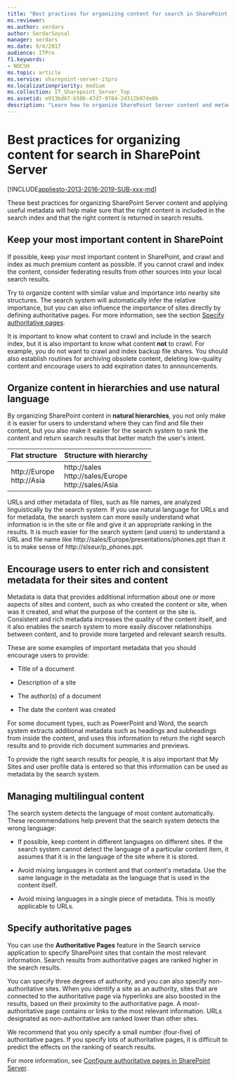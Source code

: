 ```yaml
---
title: "Best practices for organizing content for search in SharePoint Server"
ms.reviewer: 
ms.author: serdars
author: SerdarSoysal
manager: serdars
ms.date: 9/4/2017
audience: ITPro
f1.keywords:
- NOCSH
ms.topic: article
ms.service: sharepoint-server-itpro
ms.localizationpriority: medium
ms.collection: IT_Sharepoint_Server_Top
ms.assetid: e913bd67-b50b-47d7-9784-2d312b97de0b
description: "Learn how to organize SharePoint Server content and metadata to make the content easier to find."
---
```


# Best practices for organizing content for search in SharePoint Server

[!INCLUDE[appliesto-2013-2016-2019-SUB-xxx-md](../includes/appliesto-2013-2016-2019-SUB-xxx-md.md)]
  
These best practices for organizing SharePoint Server content and applying useful metadata will help make sure that the right content is included in the search index and that the right content is returned in search results. 
  
    
## Keep your most important content in SharePoint
<a name="Keep_content_in_SP"> </a>

If possible, keep your most important content in SharePoint, and crawl and index as much premium content as possible. If you cannot crawl and index the content, consider federating results from other sources into your local search results. 
  
Try to organize content with similar value and importance into nearby site structures. The search system will automatically infer the relative importance, but you can also influence the importance of sites directly by defining authoritative pages. For more information, see the section [Specify authoritative pages](best-practices-for-organizing-content-for-search.md#Rel_Auth).
  
It is important to know what content to crawl and include in the search index, but it is also important to know what content **not** to crawl. For example, you do not want to crawl and index backup file shares. You should also establish routines for archiving obsolete content, deleting low-quality content and encourage users to add expiration dates to announcements. 
  
## Organize content in hierarchies and use natural language
<a name="Organize_hierarchies"> </a>

By organizing SharePoint content in **natural hierarchies**, you not only make it is easier for users to understand where they can find and file their content, but you also make it easier for the search system to rank the content and return search results that better match the user's intent. 
  
|           **Flat structure**            |                   **Structure with hierarchy**                   |
| :-------------------------------------- | :--------------------------------------------------------------- |
| http://Europe  <br/> http://Asia  <br/> | http://sales  <br/> http://sales/Europe  <br/> http://sales/Asia |
   
URLs and other metadata of files, such as file names, are analyzed linguistically by the search system. If you use natural language for URLs and for metadata, the search system can more easily understand what information is in the site or file and give it an appropriate ranking in the results. It is much easier for the search system (and users) to understand a URL and file name like http://sales/Europe/presentations/phones.ppt than it is to make sense of http://slseur/p_phones.ppt. 
  
## Encourage users to enter rich and consistent metadata for their sites and content
<a name="Encourage_metadata"> </a>

Metadata is data that provides additional information about one or more aspects of sites and content, such as who created the content or site, when was it created, and what the purpose of the content or the site is. Consistent and rich metadata increases the quality of the content itself, and it also enables the search system to more easily discover relationships between content, and to provide more targeted and relevant search results.
  
These are some examples of important metadata that you should encourage users to provide:
  
- Title of a document
    
- Description of a site
    
- The author(s) of a document
    
- The date the content was created
    
For some document types, such as PowerPoint and Word, the search system extracts additional metadata such as headings and subheadings from inside the content, and uses this information to return the right search results and to provide rich document summaries and previews. 
  
To provide the right search results for people, it is also important that My Sites and user profile data is entered so that this information can be used as metadata by the search system. 
  
## Managing multilingual content
<a name="Multillingual_content"> </a>

The search system detects the language of most content automatically. These recommendations help prevent that the search system detects the wrong language:
  
- If possible, keep content in different languages on different sites. If the search system cannot detect the language of a particular content item, it assumes that it is in the language of the site where it is stored. 
    
- Avoid mixing languages in content and that content's metadata. Use the same language in the metadata as the language that is used in the content itself.
    
- Avoid mixing languages in a single piece of metadata. This is mostly applicable to URLs.
    
## Specify authoritative pages
<a name="Rel_Auth"> </a>

You can use the **Authoritative Pages** feature in the Search service application to specify SharePoint sites that contain the most relevant information. Search results from authoritative pages are ranked higher in the search results. 
  
You can specify three degrees of authority, and you can also specify non-authoritative sites. When you identify a site as an authority, sites that are connected to the authoritative page via hyperlinks are also boosted in the results, based on their proximity to the authoritative page. A most-authoritative page contains or links to the most relevant information. URLs designated as non-authoritative are ranked lower than other sites.
  
We recommend that you only specify a small number (four-five) of authoritative pages. If you specify lots of authoritative pages, it is difficult to predict the effects on the ranking of search results.
  
For more information, see [Configure authoritative pages in SharePoint Server](configure-authoritative-pages.md).
  

